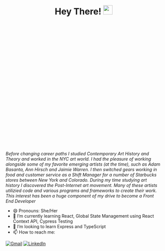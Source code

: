 <h1 align="center"> Hey There! <img src="https://raw.githubusercontent.com/MartinHeinz/master/wave.gif" width="30px"></h1>

<p align="center">
<a href="URL_REDIRECT" target="blank"> <img align="center" ![95FC0371-4060-464C-A12E-ACBF3AB4383F](https://user-images.githubusercontent.com/11345457/198342722-9729eb29-0ecf-4cb7-ba57-ef05bb6cfb8a.jpeg) height="400"/></a>

*Before changing career paths I studied Contemporary Art History and Theory and worked in the NYC art world. I had the pleasure of working alongside some of my favorite emerging artists (at the time), such as Adam Basanta, Ann Hirsch and Jaimie Warren. I then switched gears working in food and customer service as a Shift Manager for a number of Starbucks stores between New York and Colorado. During my time studying art history I discovered the Post-Internet art movement. Many of these artists utilizied code and various programs and frameworks to create their work. This interest has been a huge component of my drive to become a Front End Developer*

- 😄 Pronouns: She/Her
- 🌱 I’m currently learning React, Global State Management using React Context API, Cypress Testing
- 🤔 I’m looking to learn Express and TypeScript
- 📫 How to reach me: 
<p>
<a href="mailto:dsweeny1@gmail.com"><img src="https://img.shields.io/badge/Gmail-D14836?style=for-the-badge&logo=gmail&logoColor=white" alt="Gmail"></a>
<a href="https://www.linkedin.com/in/danielle-sweeny-75b50b84/"><img src="https://img.shields.io/badge/LinkedIn-0077B5?style=for-the-badge&logo=linkedin&logoColor=white" alt="LinkedIn"></a>
</p>
